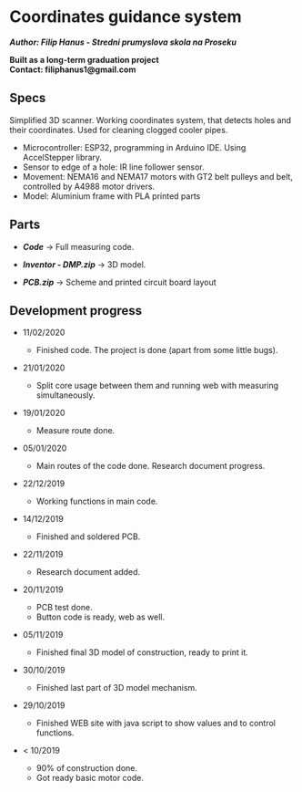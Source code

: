 # Coordinates guidance system
***Author: Filip Hanus - Stredni prumyslova skola na Proseku***

__Built as a long-term graduation project__     
__Contact: filiphanus1@gmail.com__

## Specs
Simplified 3D scanner.
Working coordinates system, that detects holes and their coordinates.
Used for cleaning clogged cooler pipes.

* Microcontroller: ESP32, programming in Arduino IDE. Using AccelStepper library.
* Sensor to edge of a hole: IR line follower sensor.
* Movement: NEMA16 and NEMA17 motors with GT2 belt pulleys and belt, controlled by A4988 motor drivers.
* Model: Aluminium frame with PLA printed parts

## Parts

* ***Code***    -> Full measuring code.

* ***Inventor - DMP.zip***    -> 3D model.

* ***PCB.zip***  -> Scheme and printed circuit board layout


## Development progress
* 11/02/2020
    * Finished code. The project is done (apart from some little bugs).
 
* 21/01/2020
    * Split core usage between them and running web with measuring simultaneously.
 
* 19/01/2020
    * Measure route done.
 
* 05/01/2020
    * Main routes of the code done. Research document progress.
 
* 22/12/2019
    * Working functions in main code.
  
* 14/12/2019
    * Finished and soldered PCB.

* 22/11/2019
    * Research document added.

* 20/11/2019
    * PCB test done.
    * Button code is ready, web as well.

* 05/11/2019
    * Finished final 3D model of construction, ready to print it. 

* 30/10/2019
    * Finished last part of 3D model mechanism. 

* 29/10/2019
    * Finished WEB site with java script to show values and to control functions.
    
* < 10/2019
    * 90% of construction done.
    * Got ready basic motor code.





